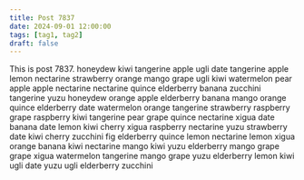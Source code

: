 ```yaml
---
title: Post 7837
date: 2024-09-01 12:00:00
tags: [tag1, tag2]
draft: false
---
```

This is post 7837.
honeydew
kiwi
tangerine
apple
ugli
date
tangerine
apple
lemon
nectarine
strawberry
orange
mango
grape
ugli
kiwi
watermelon
pear
apple
apple
nectarine
nectarine
quince
elderberry
banana
zucchini
tangerine
yuzu
honeydew
orange
apple
elderberry
banana
mango
orange
quince
elderberry
date
watermelon
orange
tangerine
strawberry
raspberry
grape
raspberry
kiwi
tangerine
pear
grape
quince
nectarine
xigua
date
banana
date
lemon
kiwi
cherry
xigua
raspberry
nectarine
yuzu
strawberry
date
kiwi
cherry
zucchini
fig
elderberry
quince
lemon
nectarine
lemon
xigua
orange
banana
kiwi
nectarine
mango
kiwi
yuzu
elderberry
mango
grape
grape
xigua
watermelon
tangerine
mango
grape
yuzu
elderberry
lemon
kiwi
ugli
date
yuzu
ugli
elderberry
zucchini
